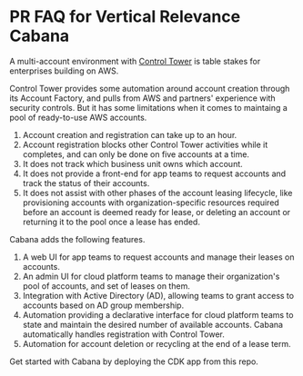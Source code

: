 # PR FAQ for Vertical Relevance Cabana
A multi-account environment with [Control Tower](https://aws.amazon.com/controltower/) is table stakes for enterprises building on AWS.

Control Tower provides some automation around account creation through its Account Factory, and pulls from AWS and partners' experience with security controls. But it has some
limitations when it comes to maintaing a pool of ready-to-use AWS accounts.
1. Account creation and registration can take up to an hour.
2. Account registration blocks other Control Tower activities while it completes, and can only be done on five accounts at a time.
3. It does not track which business unit owns which account.
4. It does not provide a front-end for app teams to request accounts and track the status of their accounts.
5. It does not assist with other phases of the account leasing lifecycle, like provisioning accounts with organization-specific resources required before an account is deemed ready for lease, or deleting an account or returning it to the pool once a lease has ended.

Cabana adds the following features.
1. A web UI for app teams to request accounts and manage their leases on accounts.
2. An admin UI for cloud platform teams to manage their organization's pool of accounts, and set of leases on them.
3. Integration with Active Directory (AD), allowing teams to grant access to accounts based on AD group membership.
4. Automation providing a declarative interface for cloud platform teams to state and maintain the desired number of available accounts. Cabana automatically handles registration with Control Tower.
5. Automation for account deletion or recycling at the end of a lease term.

Get started with Cabana by deploying the CDK app from this repo.
